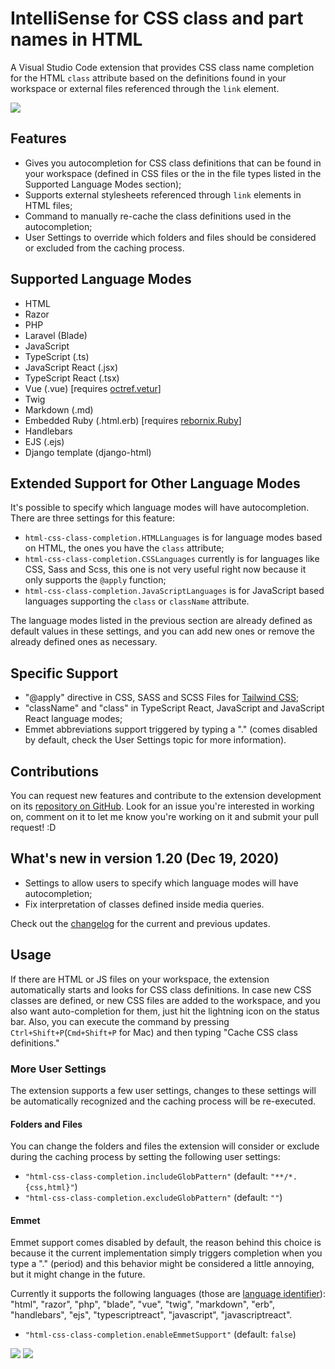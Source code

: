 # IntelliSense for CSS class and part names in HTML

A Visual Studio Code extension that provides CSS class name completion for the HTML `class` attribute based on the definitions found in your workspace or external files referenced through the `link` element.

![](https://i.imgur.com/5crMfTj.gif)

## Features
* Gives you autocompletion for CSS class definitions that can be found in your workspace (defined in CSS files or the in the file types listed in the Supported Language Modes section);
* Supports external stylesheets referenced through `link` elements in HTML files;
* Command to manually re-cache the class definitions used in the autocompletion;
* User Settings to override which folders and files should be considered or excluded from the caching process.

## Supported Language Modes
* HTML
* Razor
* PHP
* Laravel (Blade)
* JavaScript
* TypeScript (.ts)
* JavaScript React (.jsx)
* TypeScript React (.tsx)
* Vue (.vue) [requires [octref.vetur](https://marketplace.visualstudio.com/items?itemName=octref.vetur)]
* Twig
* Markdown (.md)
* Embedded Ruby (.html.erb) [requires [rebornix.Ruby](https://marketplace.visualstudio.com/items?itemName=rebornix.Ruby)]
* Handlebars
* EJS (.ejs)
* Django template (django-html)

## Extended Support for Other Language Modes

It's possible to specify which language modes will have autocompletion. There are three settings for this feature:
* `html-css-class-completion.HTMLLanguages` is for language modes based on HTML, the ones you have the `class` attribute;
* `html-css-class-completion.CSSLanguages` currently is for languages like CSS, Sass and Scss, this one is not very useful right now because it only supports the `@apply` function;
* `html-css-class-completion.JavaScriptLanguages` is for JavaScript based languages supporting the `class` or `className` attribute.

The language modes listed in the previous section are already defined as default values in these settings, and you can add new ones or remove the already defined ones as necessary.

## Specific Support
* "@apply" directive in CSS, SASS and SCSS Files for [Tailwind CSS](https://tailwindcss.com);
* "className" and "class" in TypeScript React, JavaScript and JavaScript React language modes;
* Emmet abbreviations support triggered by typing a "." (comes disabled by default, check the User Settings topic for more information).

## Contributions
You can request new features and contribute to the extension development on its [repository on GitHub](https://github.com/Zignd/HTML-CSS-Class-Completion/issues). Look for an issue you're interested in working on, comment on it to let me know you're working on it and submit your pull request! :D

## What's new in version 1.20 (Dec 19, 2020)
* Settings to allow users to specify which language modes will have autocompletion;
* Fix interpretation of classes defined inside media queries.

Check out the [changelog](https://github.com/zignd/HTML-CSS-Class-Completion/blob/master/CHANGELOG.md) for the current and previous updates.

## Usage
If there are HTML or JS files on your workspace, the extension automatically starts and looks for CSS class definitions. In case new CSS classes are defined, or new CSS files are added to the workspace, and you also want auto-completion for them, just hit the lightning icon on the status bar. Also, you can execute the command by pressing `Ctrl+Shift+P`(`Cmd+Shift+P` for Mac) and then typing "Cache CSS class definitions."

### More User Settings
The extension supports a few user settings, changes to these settings will be automatically recognized and the caching process will be re-executed.

#### Folders and Files

You can change the folders and files the extension will consider or exclude during the caching process by setting the following user settings:

* `"html-css-class-completion.includeGlobPattern"` (default: `"**/*.{css,html}"`)
* `"html-css-class-completion.excludeGlobPattern"` (default: `""`)

#### Emmet

Emmet support comes disabled by default, the reason behind this choice is because it the current implementation simply triggers completion when you type a "." (period) and this behavior might be considered a little annoying, but it might change in the future.

Currently it supports the following languages (those are [language identifier](https://code.visualstudio.com/docs/languages/identifiers#_known-language-identifiers)): "html", "razor", "php", "blade", "vue", "twig", "markdown", "erb", "handlebars", "ejs", "typescriptreact", "javascript", "javascriptreact".

* `"html-css-class-completion.enableEmmetSupport"` (default: `false`)

![](https://i.imgur.com/O7NjEUW.gif)
![](https://i.imgur.com/uyiXqMb.gif)

